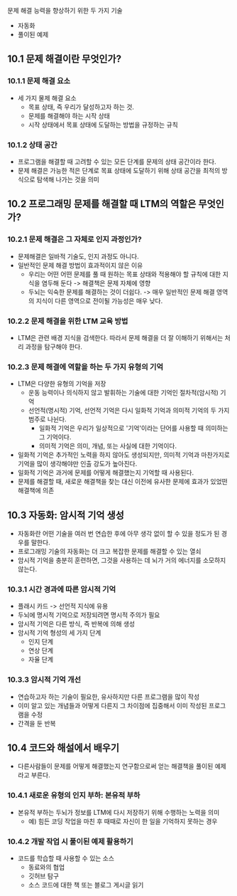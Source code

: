 문제 해결 능력을 향상하기 위한 두 가지 기술
- 자동화
- 풀이된 예제

## 10.1 문제 해결이란 무엇인가?
### 10.1.1 문제 해결 요소
- 세 가지 물제 해결 요소
	- 목표 상태, 즉 우리가 달성하고자 하는 것.
	- 문제를 해결해야 하는 시작 상태
	- 시작 상태에서 목표 상태에 도달하는 방법을 규정하는 규칙

### 10.1.2 상태 공간
- 프로그램을 해결할 때 고려할 수 있는 모든 단계를 문제의 상태 공간이라 한다.
- 문제 해결은 가능한 적은 단계로 목표 상태에 도달하기 위해 상태 공간을 최적의 방식으로 탐색해 나가는 것을 의미

## 10.2 프로그래밍 문제를 해결할 때 LTM의 역할은 무엇인가?
### 10.2.1 문제 해결은 그 자체로 인지 과정인가?
- 문제해결은 일바적 기술도, 인지 과정도 아니다.
- 일반적인 문제 해결 방법이 효과적이지 않은 이유
	- 우리는 어떤 어떤 문제를 풀 때 원하는 목표 상태와 적용해야 할 규칙에 대한 지식을 염두해 둔다 -> 해결책은 문제 자체에 영향
	- 두뇌는 익숙한 문제를 해결하는 것이 더쉽다. -> 매우 일반적인 문제 해결 영역의 지식이 다른 영역으로 전이될 가능성은 매우 낮다.

### 10.2.2 문제 해결을 위한 LTM 교육 방법
- LTM은 관련 배경 지식을 검색한다. 따라서 문제 해결을 더 잘 이해하기 위해서는 처리 과정을 탐구해야 한다.

### 10.2.3 문제 해결에 역할을 하는 두 가지 유형의 기억
- LTM은 다양한 유형의 기억을 저장
	- 운동 능력이나 의식하지 않고 발휘하는 기술에 대한 기억인 절차적(암시적) 기억
	- 선언적(명시적) 기억, 선언적 기억은 다시 일화적 기억과 의미적 기억의 두 가지 범주로 나뉜다.
		- 일화적 기억은 우리가 일상적으로 '기억'이라는 단어를 사용할 때 의미하는 그 기억이다.
		- 의미적 기억은 의미, 개념, 또는 사실에 대한 기억이다.
- 일화적 기억은 추가적인 노력을 하지 않아도 생성되지만, 의미적 기억과 마찬가지로 기억을 많이 생각해야만 인출 강도가 높아진다.
- 일화적 기억은 과거에 문제를 어떻게 해결했는지 기억할 때 사용된다.
- 문제를 해결할 때, 새로운 해결책을 찾는 대신 이전에 유사한 문제에 효과가 있었떤 해결책에 의존

## 10.3 자동화: 암시적 기억 생성
- 자동화란 어떤 기술을 여러 번 연습한 후에 아무 생각 없이 할 수 있을 정도가 된 경우를 말한다.
- 프로그래밍 기술의 자동화는 더 크고 복잡한 문제를 해결할 수 있는 열쇠
- 암시적 기억을 충분히 훈련하면, 그것을 사용하는 데 뇌가 거의 에너지를 소모하지 않는다.

### 10.3.1 시간 경과에 따른 암시적 기억
- 플래시 카드 -> 선언적 지식에 유용
- 두뇌에 명시적 기억으로 저장되려면 명시적 주의가 필요
- 암시적 기억은 다른 방식, 즉 반복에 의해 생성
- 암시적 기억 형성의 세 가지 단계
	- 인지 단계
	- 연상 단계
	- 자율 단계

### 10.3.3 암시적 기억 개선
- 연습하고자 하는 기술이 필요한, 유사하지만 다른 프로그램을 많이 작성
- 이미 알고 있는 개념들과 어떻게 다른지 그 차이점에 집중해서 이미 작성된 프로그램을 수정
- 간격을 둔 반복

## 10.4 코드와 해설에서 배우기
- 다른사람들이 문제를 어떻게 해결했는지 연구함으로써 얻는 해결책을 풀이된 예제라고 부른다.

### 10.4.1 새로운 유형의 인지 부하: 본유적 부하
- 본유적 부하는 두뇌가 정보를 LTM에 다시 저장하기 위해 수행하는 노력을 의미
	- 예) 힘든 코딩 작업을 마친 후 때때로 자신이 한 일을 기억하지 못하는 경우

### 10.4.2 개발 작업 시 풀이된 예제 활용하기
- 코드를 학습할 때 사용할 수 있는 소스
	- 동료와의 협업
	- 깃허브 탐구
	- 소스 코드에 대한 책 또는 블로그 게시글 읽기
